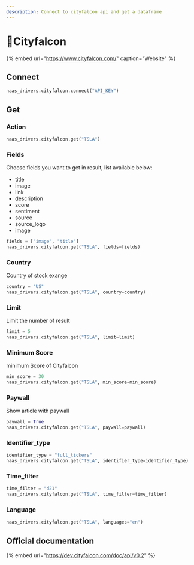 ```yaml
---
description: Connect to cityfalcon api and get a dataframe
---
```


# 📰Cityfalcon

{% embed url="https://www.cityfalcon.com/" caption="Website" %}

## Connect

```python
naas_drivers.cityfalcon.connect("API_KEY")
```

## Get

### Action

```python
naas_drivers.cityfalcon.get("TSLA")
```

### Fields

Choose fields you want to get in result, list available below:

* title
* image
* link
* description
* score
* sentiment
* source
* source\_logo
* image

```python
fields = ["image", "title"]
naas_drivers.cityfalcon.get("TSLA", fields=fields)
```

### Country

Country of stock exange

```python
country = "US"
naas_drivers.cityfalcon.get("TSLA", country=country)
```

### Limit

Limit the number of result 

```python
limit = 5
naas_drivers.cityfalcon.get("TSLA", limit=limit)
```

### Minimum Score

minimum Score of Cityfalcon 

```python
min_score = 30
naas_drivers.cityfalcon.get("TSLA", min_score=min_score)
```

### Paywall

Show article with paywall

```python
paywall = True
naas_drivers.cityfalcon.get("TSLA", paywall=paywall)
```

### Identifier\_type

```python
identifier_type = "full_tickers"
naas_drivers.cityfalcon.get("TSLA", identifier_type=identifier_type)
```

### Time\_filter

```python
time_filter = "d21"
naas_drivers.cityfalcon.get("TSLA", time_filter=time_filter)
```

### Language

```python
naas_drivers.cityfalcon.get("TSLA", languages="en")
```

## Official documentation

{% embed url="https://dev.cityfalcon.com/doc/api/v0.2" %}

